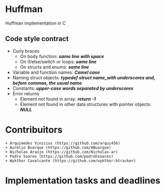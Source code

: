 # Huffman
Huffman implementation in C

## Code style contract
+ Curly braces
	+ On body function: ***same line with space***
	+ On if/else/switch or loops: ***same line*** 
	+ On structs and enums: ***same line***
+ Variable and function names: ***Camel case***
+ Naming struct objects: ***typedef struct name_with underscores and, before commas, the usual name***
+ Constants: ***upper-case words separated by underscores***
+ Error returns
	+ Element not found in array: ***return -1***
	+ Element not found in other data structures with pointer objects: ***NULL***

# Contribuitors
	+ Arquimedes Vinicius (https://github.com/arqui456)
	+ Aurélio Buarque (https://github.com/ABuarque) 
	+ Nicholas Araújo (https://github.com/Nicholas-ar)
	+ Pedro Soares (https://github.com/pedrohsoares)
	+ Wykthor Cavalcante (https://github.com/wykthor-btracker)

# Implementation tasks and deadlines

 